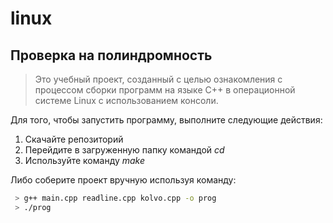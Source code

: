 # linux

Проверка на полиндромность
--------------------------
> Это учебный проект, созданный с целью ознакомления с процессом сборки
> программ на языке C++ в операционной системе Linux с использованием
> консоли.

Для того, чтобы запустить программу, выполните следующие действия: 

  1. Скачайте репозиторий 
  2. Перейдите в загруженную папку командой *cd*  
  3. Используйте команду *make*
  
Либо соберите проект вручную используя команду: 
```bash
 > g++ main.cpp readline.cpp kolvo.cpp -o prog
 > ./prog
